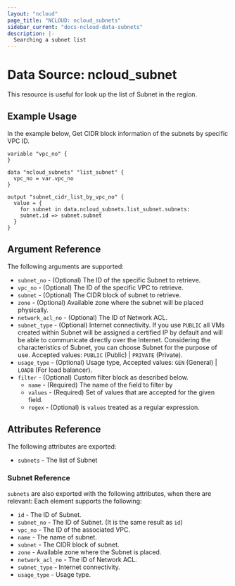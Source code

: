 ```yaml
---
layout: "ncloud"
page_title: "NCLOUD: ncloud_subnets"
sidebar_current: "docs-ncloud-data-subnets"
description: |-
  Searching a subnet list
---
```


# Data Source: ncloud_subnet

This resource is useful for look up the list of Subnet in the region.

## Example Usage

In the example below, Get CIDR block information of the subnets by specific VPC ID.

```hcl
variable "vpc_no" {
}

data "ncloud_subnets" "list_subnet" {
  vpc_no = var.vpc_no
}

output "subnet_cidr_list_by_vpc_no" {
  value = {
    for subnet in data.ncloud_subnets.list_subnet.subnets:
    subnet.id => subnet.subnet
  }
}
```

## Argument Reference

The following arguments are supported:

* `subnet_no` - (Optional) The ID of the specific Subnet to retrieve.
* `vpc_no` - (Optional) The ID of the specific VPC to retrieve.
* `subnet` - (Optional) The CIDR block of subnet to retrieve. 
* `zone` - (Optional) Available zone where the subnet will be placed physically.
* `network_acl_no` - (Optional) The ID of Network ACL.
* `subnet_type` - (Optional) Internet connectivity. If you use `PUBLIC` all VMs created within Subnet will be assigned a certified IP by default and will be able to communicate directly over the Internet. Considering the characteristics of Subnet, you can choose Subnet for the purpose of use. Accepted values: `PUBLIC` (Public) | `PRIVATE` (Private).
* `usage_type` - (Optional) Usage type, Accepted values: `GEN` (General) | `LOADB` (For load balancer).
* `filter` - (Optional) Custom filter block as described below.
  * `name` - (Required) The name of the field to filter by
  * `values` - (Required) Set of values that are accepted for the given field.
  * `regex` - (Optional) is `values` treated as a regular expression.

## Attributes Reference

The following attributes are exported:

* `subnets` - The list of Subnet

### Subnet Reference

`subnets` are also exported with the following attributes, when there are relevant: Each element supports the following:

* `id` - The ID of Subnet.
* `subnet_no` - The ID of Subnet. (It is the same result as `id`)
* `vpc_no` - The ID of the associated VPC.
* `name` - The name of subnet.
* `subnet` - The CIDR block of subnet. 
* `zone` - Available zone where the Subnet is placed.
* `network_acl_no` - The ID of Network ACL.
* `subnet_type` - Internet connectivity.
* `usage_type` - Usage type.